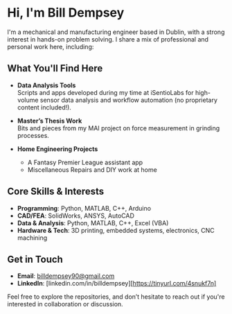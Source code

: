 # Hi, I'm Bill Dempsey

I'm a mechanical and manufacturing engineer based in Dublin, with a strong interest in hands-on problem solving. I share a mix of professional and personal work here, including:

## What You'll Find Here

- **Data Analysis Tools**  
  Scripts and apps developed during my time at iSentioLabs for high-volume sensor data analysis and workflow automation (no proprietary content included!).

- **Master’s Thesis Work**  
  Bits and pieces from my MAI project on force measurement in grinding processes.

- **Home Engineering Projects**  
  - A Fantasy Premier League assistant app  
  - Miscellaneous Repairs and DIY work at home

## Core Skills & Interests

- **Programming**: Python, MATLAB, C++, Arduino  
- **CAD/FEA**: SolidWorks, ANSYS, AutoCAD 
- **Data & Analysis**: Python, MATLAB, C++, Excel (VBA)  
- **Hardware & Tech**: 3D printing, embedded systems, electronics, CNC machining  

## Get in Touch

- **Email**: billdempsey90@gmail.com  
- **LinkedIn**: [linkedin.com/in/billdempsey][https://tinyurl.com/4snukf7n]

Feel free to explore the repositories, and don’t hesitate to reach out if you're interested in collaboration or discussion.
